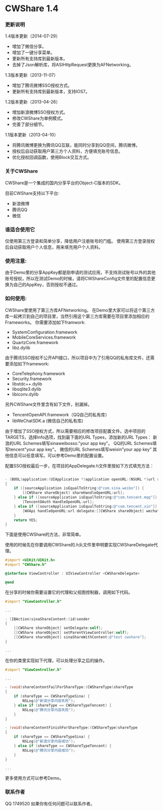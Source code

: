CWShare 1.4
=======
### 更新说明
1.4版本更新（2014-07-29）
- 增加了微信分享。
- 增加了一键分享菜单。
- 更新所有支持库到最新版本。
- 去掉了Json解析库，将ASIHttpRequest更换为AFNetworking。

1.3版本更新（2013-11-07）
- 增加了腾讯微博SSO授权方式。
- 更新所有支持库到最新版本，支持IOS7。

1.2版本更新（2013-04-26）
- 增加新浪微博SSO授权方式。
- 修改CWShare为单例模式。
- 完善了部分细节。

1.1版本更新（2013-04-10）
- 将腾讯微博更换为腾讯QQ互联，能同时分享到QQ空间，腾讯微博。
- 授权后自动获取用户第三方个人资料，方便填充账号信息。
- 优化授权回调函数，使用Block交互方式。

### 关于CWShare
CWShare是一个集成的国内分享平台的Object-C版本的SDK。

目前CWShare支持以下平台:
- 新浪微博
- 腾讯QQ
- 微信

### 谁适合使用它
仅使用第三方登录和简单分享，降低用户注册账号的门槛。
使用第三方登录授权后自动获取用户个人信息，用来填充用户个人资料。

### 使用注意:
由于Demo里的分享AppKey都是刚申请的测试应用，不支持测试账号以外的其他账号授权，所以在测试Demo的时候，请将CWShareConfig文件里的配置信息更换为自己的AppKey，否则授权不通过。

### 如何使用:
CWShare里使用了第三方库AFNetworking。
在Demo里大家可以将这个第三方库一起拷贝到自己的项目里，当然引用这个第三方库需要在项目里添加相应的Frameworks。
你需要添加如下framwork:
- SystemConfiguration.framework
- MobileCoreServices.framework
- QuartzCore.framework
- libz.dylib
 
由于腾讯SSO授权不公开API接口，所以项目中为了引用QQ的私有库文件，还需要添加如下framework:
- CoreTelephony.framework
- Security.framework
- libstdc++.dylib
- libsqlite3.dylib
- libiconv.dylib

另外CWShare文件里含有如下文件，别漏掉。
- TencentOpenAPI.framework（QQ自己的私有库）
- libWeChatSDK.a (微信自己的私有库)

由于增加了SSO授权方式，所以需要相应的修改项目配置文件。选中项目的TARGETS，选择Info选项，找到最下面的URL Types，添加新的URL Types：
新浪的URL Schemes填写sinaweibosso."your app key"。
QQ的URL Schemes填写tencent"your app key"。
微信的URL Schemes填写weixin”your app key”
其他信息可以任意填写。可以参考Demo里的配置设置。

配置SSO授权最后一步，在项目的AppDelegate.h文件里按如下方式填充方法：
```objective-c

- (BOOL)application:(UIApplication *)application openURL:(NSURL *)url sourceApplication:(NSString *)sourceApplication annotation:(id)annotation
{
    if ([sourceApplication isEqualToString:@"com.sina.weibo"]) {
        [[CWShare shareObject] shareHandleOpenURL:url];
    } else if ([sourceApplication isEqualToString:@"com.tencent.mqq"]) {
        [TencentOAuth HandleOpenURL:url];
    } else if ([sourceApplication isEqualToString:@"com.tencent.xin"]) {
        [WXApi handleOpenURL:url delegate:[[CWShare shareObject] wechatShare]];
    }
    return YES;
}

```

下面是使用CWShare的方法，非常简单。

使用的时候先在你要调用CWShare的.h头文件里申明要实现CWShareDelegate代理。
```objective-c
#import <UIKit/UIKit.h>
#import "CWShare.h"

@interface ViewController : UIViewController <CWShareDelegate>

@end
```
在分享的时候你需要设置它的代理和父视图控制器，调用如下代码。
```objective-c
#import "ViewController.h"

...

- (IBAction)sinaShareContent:(id)sender
{
    [[CWShare shareObject] setDelegate:self];
    [[CWShare shareObject] setParentViewController:self];
    [[CWShare shareObject] sinaShareWithContent:@"test cwshare"];
}

...
```

在你的类里实现如下代理，可以处理分享之后的操作。
```objective-c
#import "ViewController.h"

...

- (void)shareContentFailForShareType:(CWShareType)shareType
{
    if (shareType == CWShareTypeSina) {
        NSLog(@"新浪分享内容失败");
    } else if (shareType == CWShareTypeTencent) {
        NSLog(@"腾讯分享内容失败");
    }
}

- (void)shareContentFinishForShareType:(CWShareType)shareType
{
    if (shareType == CWShareTypeSina) {
        NSLog(@"新浪分享内容成功");
    } else if (shareType == CWShareTypeTencent) {
        NSLog(@"腾讯分享内容成功");
    }
}

...
```
更多使用方式可以参考Demo。

### 联系作者
QQ 1749520
如果你有任何问题可以联系作者。
